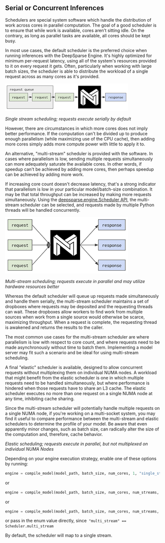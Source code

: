 <!--
Copyright (c) 2021 - present / Neuralmagic, Inc. All Rights Reserved.

Licensed under the Apache License, Version 2.0 (the "License");
you may not use this file except in compliance with the License.
You may obtain a copy of the License at

   http://www.apache.org/licenses/LICENSE-2.0

Unless required by applicable law or agreed to in writing,
software distributed under the License is distributed on an "AS IS" BASIS,
WITHOUT WARRANTIES OR CONDITIONS OF ANY KIND, either express or implied.
See the License for the specific language governing permissions and
limitations under the License.
-->

## Serial or Concurrent Inferences

Schedulers are special system software which handle the distribution of work across cores in parallel computation. The goal of a good scheduler is to ensure that while work is available, cores aren’t sitting idle. On the contrary, as long as parallel tasks are available, all cores should be kept busy. 

In most use cases, the default scheduler is the preferred choice when running inferences with the DeepSparse Engine. It's highly optimized for minimum per-request latency, using all of the system's resources provided to it on every request it gets. Often, particularly when working with large batch sizes, the scheduler is able to distribute the workload of a single request across as many cores as it's provided.

<img src="https://raw.githubusercontent.com/neuralmagic/deepsparse/main/docs/source/single-stream.png" alt="single stream diagram" />

_Single stream scheduling; requests execute serially by default_

However, there are circumstances in which more cores does not imply better performance. If the computation can't be divided up to produce enough parallelism (while maximizing use of the CPU cache), then adding more cores simply adds more compute power with little to apply it to.

An alternative, "multi-stream" scheduler is provided with the software. In cases where parallelism is low, sending multiple requests simultaneously can more adequately saturate the available cores. In other words, if speedup can't be achieved by adding more cores, then perhaps speedup can be achieved by adding more work.

If increasing core count doesn't decrease latency, that's a strong indicator that parallelism is low in your particular model/batch-size combination. It may be that total throughput can be increased by making more requests simultaneously. Using the [deepsparse.engine.Scheduler API,](https://docs.neuralmagic.com/deepsparse/api/deepsparse.html) the multi-stream scheduler can be selected, and requests made by multiple Python threads will be handled concurrently.

<img src="https://raw.githubusercontent.com/neuralmagic/deepsparse/main/docs/source/multi-stream.png" alt="multi stream diagram" />

_Multi-stream scheduling; requests execute in parallel and may utilize hardware resources better_

Whereas the default scheduler will queue up requests made simultaneously and handle them serially, the multi-stream scheduler maintains a set of dropboxes where requests may be deposited and the requesting threads can wait. These dropboxes allow workers to find work from multiple sources when work from a single source would otherwise be scarce, maximizing throughput. When a request is complete, the requesting thread is awakened and returns the results to the caller.

The most common use cases for the multi-stream scheduler are where parallelism is low with respect to core count, and where requests need to be made asynchronously without time to batch them. Implementing a model server may fit such a scenario and be ideal for using multi-stream scheduling.

A final "elastic" scheduler is available, designed to allow concurrent requests without multiplexing them on individual NUMA nodes. A workload that might benefit from the elastic scheduler is one in which multiple requests need to be handled simultaneously, but where performance is hindered when those requests have to share an L3 cache. The elastic scheduler executes no more than one request on a single NUMA node at any time, inhibiting cache sharing.

Since the multi-stream scheduler will potentially handle multiple requests on a single NUMA node, if you're working on a multi-socket system, you may find it useful to compare performance between the multi-stream and elastic schedulers to determine the profile of your model. Be aware that even apparently minor changes, such as batch size, can radically alter the size of the computation and, therefore, cache behavior.

_Elastic scheduling; requests execute in parallel, but not multiplexed on individual NUMA Nodes_

Depending on your engine execution strategy, enable one of these options by running:

```python
engine = compile_model(model_path, batch_size, num_cores, 1, "single_stream")
```

or

```python
engine = compile_model(model_path, batch_size, num_cores, num_streams, "multi_stream")
```

or

```python
engine = compile_model(model_path, batch_size, num_cores, num_streams, "elastic")
```

or pass in the enum value directly, since` "multi_stream" == Scheduler.multi_stream`

By default, the scheduler will map to a single stream.
